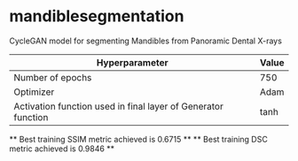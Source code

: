 # mandiblesegmentation
CycleGAN model for segmenting Mandibles from Panoramic Dental X-rays

|          Hyperparameter                                           |        Value         |
|-------------------------------------------------------------------|----------------------|
| Number of epochs                                                  |          750         |
| Optimizer                                                         |         Adam         | 
| Activation function used in final layer of Generator function     |         tanh         |              

** Best training SSIM metric achieved is 0.6715 **
** Best training DSC  metric achieved is 0.9846 **


